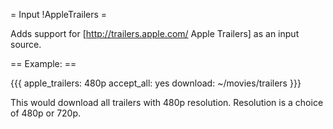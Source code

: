 = Input !AppleTrailers =

Adds support for [http://trailers.apple.com/ Apple Trailers] as an input source.

== Example: ==

{{{
apple_trailers: 480p
accept_all: yes
download: ~/movies/trailers
}}}

This would download all trailers with 480p resolution. Resolution is a choice of 480p or 720p.